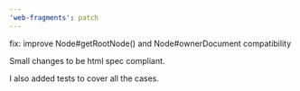 ```yaml
---
'web-fragments': patch
---
```


fix: improve Node#getRootNode() and Node#ownerDocument compatibility

Small changes to be html spec compliant.

I also added tests to cover all the cases.
